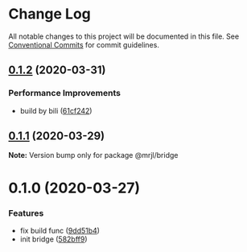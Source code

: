 # Change Log

All notable changes to this project will be documented in this file.
See [Conventional Commits](https://conventionalcommits.org) for commit guidelines.

## [0.1.2](https://www.github.com/camelwu/muliRepo4Lib/compare/@mrjl/bridge@0.1.1...@mrjl/bridge@0.1.2) (2020-03-31)


### Performance Improvements

* build by bili ([61cf242](https://www.github.com/camelwu/muliRepo4Lib/commit/61cf24201ad6ea14ba16ef7dcada7a39d8c4d8be))





## [0.1.1](https://www.github.com/camelwu/muliRepo4Lib/compare/@mrjl/bridge@0.1.0...@mrjl/bridge@0.1.1) (2020-03-29)

**Note:** Version bump only for package @mrjl/bridge





# 0.1.0 (2020-03-27)


### Features

* fix build func ([9dd51b4](https://www.github.com/camelwu/muliRepo4Lib/commit/9dd51b4939506263470a9d0cae0d06c15e342be5))
* init bridge ([582bff9](https://www.github.com/camelwu/muliRepo4Lib/commit/582bff92b68b3f5d3ba1422ec59b8111097bc5e7))
